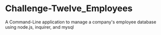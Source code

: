 # Challenge-Twelve_Employees
A Command-Line application to manage a company's employee database using node.js, inquirer, and mysql
